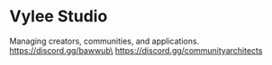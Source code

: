 
# Vylee Studio

Managing creators, communities, and applications.\
https://discord.gg/bawwub\
https://discord.gg/communityarchitects
